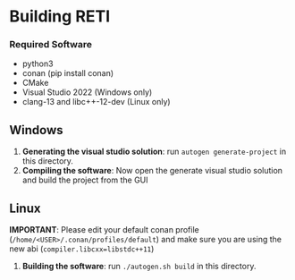 # Building RETI

### Required Software
- python3
- conan (pip install conan)
- CMake
- Visual Studio 2022 (Windows only) 
- clang-13 and libc++-12-dev (Linux only)

## Windows
1) **Generating the visual studio solution**: run `autogen generate-project` in this directory.
2) **Compiling the software**: Now open the generate visual studio solution and build the project from the GUI

## Linux
**IMPORTANT**: Please edit your default conan profile (`/home/<USER>/.conan/profiles/default`) and make sure you are using the new abi (`compiler.libcxx=libstdc++11`)
1) **Building the software**: run `./autogen.sh build` in this directory.
